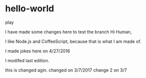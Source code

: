 # hello-world
play

I have made some changes here to test the branch
Hi Human,

I like Node.js and CoffeeScript, because that is what I am made of.

I made jokes here on 4/27/2016

I modifed last edition. 

this is changed agin.   changed on 3/7/2017
change 2 on 3/7
